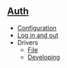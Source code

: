 ## [Auth](index.html)
- [Configuration](config)
- [Log in and out](login)
- Drivers
  - [File](driver/file)
  - [Developing](driver/develop)
